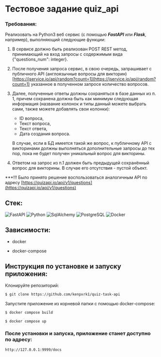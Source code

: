 # Тестовое задание quiz_api

### Требования: 

Реализовать на Python3 веб сервис (с помощью ***FastAPI*** или ***Flask***, например), выполняющий следующие функции:

1. В сервисе должно быть реализован POST REST метод, принимающий на вход запросы с содержимым вида {"questions_num": integer}.
2. После получения запроса сервис, в свою очередь, запрашивает с публичного API (англоязычные вопросы для викторин) [https://jservice.io/api/random?count=1](https://jservice.io/api/random?count=1) указанное в полученном запросе количество вопросов.
3. Далее, полученные ответы должны сохраняться в базе данных из п. 1, причем сохранена должна быть как минимум следующая информация (название колонок и типы данный можете выбрать сами, также можете добавлять свои колонки):
      - ID вопроса,
      - Текст вопроса,
      - Текст ответа,
      - Дата создания вопроса.
      
      В случае, если в БД имеется такой же вопрос, к публичному API с викторинами должны выполняться дополнительные запросы до тех пор, пока не будет получен уникальный вопрос для викторины.
4. Ответом на запрос из п.1 должен быть предыдущей сохранённый вопрос для викторины. В случае его отсутствия - пустой объект.

***!!! Было принято решение воспользоваться аналогичным API по адресу [https://quizapi.io/api/v1/questions](https://quizapi.io/api/v1/questions)

## Стек:

![FastAPI](https://img.shields.io/badge/FastAPI-0.110.2-cyan?style=flat&logo=FastAPI&logoColor=cyan)
![Python](https://img.shields.io/badge/Python-3.10-brightgreen?style=flat&logo=Python&logoColor=brightgreen)
![SqlAlchemy](https://img.shields.io/badge/SqlAlchemy-2.0.20-brightgreen?style=flat&logo=python&logoColor=brightgreen)
![PostgreSQL](https://img.shields.io/badge/PostgreSQL-15.5-blue?style=flat&logo=postgresql&logoColor=blue)
![Docker](https://img.shields.io/badge/Docker_compose-grey?style=flat&logo=docker&logoColor=blue)

## Зависимости: 

- docker 

- docker-compose


## Инструкция по установке и запуску приложения: 

Клонируйте репозиторий:
```sh
$ git clone https://github.com/kenpxrk1/quiz-task-api
```

Запустите приложение из корневой папки с помощью docker-compose:

```sh
$ docker compose build
```

```sh
$ docker compose up
```


### После установки и запуска, приложение станет доступно по адресу: 

`http://127.0.0.1:9999/docs`

